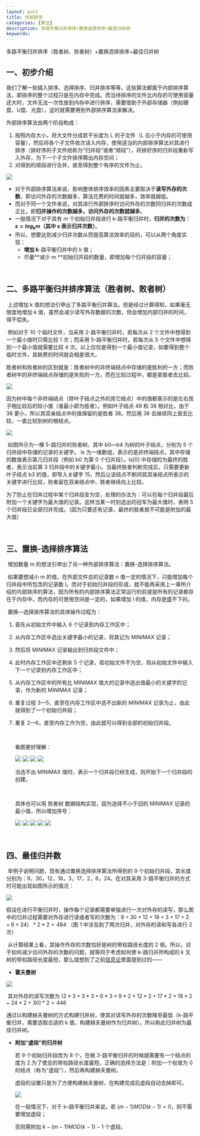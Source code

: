```yaml
---
layout: post
title: 外部排序
categories: [算法]
description: 多路平衡归并排序+置换选择排序+最佳归并树
keywords: 
---
```


多路平衡归并排序（胜者树、败者树）+置换选择排序+最佳归并树	

## 一、初步介绍

我们了解一些插入排序、选择排序、归并排序等等，这些算法都属于内部排序算法，即排序的整个过程只是在内存中完成。而当待排序的文件比内存的可使用容量还大时，文件无法一次性放到内存中进行排序，需要借助于外部存储器（例如硬盘、U盘、光盘），这时就需要用到外部排序算法来解决。

外部排序算法由两个阶段构成：

1. 按照内存大小，将大文件分成若干长度为 L 的子文件（L 应小于内存的可使用容量），然后将各个子文件依次读入内存，使用适当的内部排序算法对其进行排序（排好序的子文件统称为“归并段”或者“顺段”），将排好序的归并段重新写入外存，为下一个子文件排序腾出内存空间；
2. 对得到的顺段进行合并，直至得到整个有序的文件为止。

<img src="/images/posts/External Sort/1.png"/>

* 对于外部排序算法来说，影响整体排序效率的因素主要取决于**读写外存的次数**，即访问外存的次数越多，算法花费的时间就越多，效率就越低。
* 而对于同一个文件来说，对其进行外部排序时访问外存的次数同归并的次数成正比，即**归并操作的次数越多，访问外存的次数就越多**。
* 一般情况下对于具有 m 个初始归并段进行 k-路平衡归并时，**归并的次数为：$s=log_k⁡m$（其中 s 表示归并次数）**。
* 所以，想要达到减少归并次数从而提高算法效率的目的，可以从两个角度实现：
  - **增加 k**-路平衡归并中的 k 值；
  - 尽量**减少 m **初始归并段的数量，即增加每个归并段的容量；

<br>

## 二、多路平衡归并排序算法（胜者树、败者树）

​	上述增加 k 值的想法引申出了多路平衡归并算法。但是经过计算得知，如果毫无限度地增加 k 值，虽然会减少读写外存数据的次数，但会增加内部归并的时间，得不偿失。

​	例如对于 10 个临时文件，当采用 2-路平衡归并时，若每次从 2 个文件中想得到一个最小值时只需比较 1 次；而采用 5-路平衡归并时，若每次从 5 个文件中想得到一个最小值就需要比较 4 次。以上仅仅是得到一个最小值记录，如要得到整个临时文件，其耗费的时间就会相差很大。

​	胜者树和败者树的区别就是：胜者树中的非终端结点中存储的是胜利的一方；而败者树中的非终端结点存储的是失败的一方。而在比较过程中，都是拿胜者去比较。

<img src="/images/posts/External Sort/2.png"/>

​	因为树中每个非终端结点（除叶子结点之外的其它结点）中的值都表示的是左右孩子相比较后的较小值（谁最小即为胜者）。例如叶子结点 49 和 38 相对比，由于 38 更小，所以其双亲结点中的值保留的是胜者 38。然后用 38 去继续同上层去比较，一直比较到树的根结点。

<img src="/images/posts/External Sort/3.png"/>

​	如图所示为一棵 5-路归并的败者树，其中 b0—b4 为树的叶子结点，分别为 5 个归并段中存储的记录的关键字。 ls 为一维数组，表示的是非终端结点，其中存储的数值表示第几归并段（例如 b0 为第 0 个归并段）。ls[0] 中存储的为最终的胜者，表示当前第 3 归并段中的关键字最小。当最终胜者判断完成后，只需要更新叶子结点 b3 的值，即导入关键字 15，然后让该结点不断同其双亲结点所表示的关键字进行比较，败者留在双亲结点中，胜者继续向上比较。

​	为了防止在归并过程中某个归并段变为空，处理的办法为：可以在每个归并段最后附加一个关键字为最大值的记录。这样当某一时刻选出的冠军为最大值时，表明 5 个归并段已全部归并完成。（因为只要还有记录，最终的胜者就不可能是附加的最大值）

<br>

## 三、置换-选择排序算法

​	增加数量 m 的想法引申出了另一种外部排序算法：置换-选择排序算法。

​	如果要想减小 m 的值，在外部文件总的记录数 n 值一定的情况下，只能增加每个归并段中所包含的记录数 l。而对于初始归并段的形成，就不能再采用上一章所介绍的内部排序的算法，因为所有的内部排序算法正常运行的前提是所有的记录都存在于内存中，而内存的可使用空间是一定的，如果增加 l 的值，内存是盛不下的。

​	置换—选择排序算法的具体操作过程为：

1. 首先从初始文件中输入 6 个记录到内存工作区中；

2. 从内存工作区中选出关键字最小的记录，将其记为 MINIMAX 记录；

3. 然后将 MINIMAX 记录输出到归并段文件中；

4. 此时内存工作区中还剩余 5 个记录，若初始文件不为空，则从初始文件中输入下一个记录到内存工作区中；

5. 从内存工作区中的所有比 MINIMAX 值大的记录中选出值最小的关键字的记录，作为新的 MINIMAX 记录；

6. 重复过程 3—5，直至在内存工作区中选不出新的 MINIMAX 记录为止，由此就得到了一个初始归并段；

7. 重复 2—6，直至内存工作为空，由此就可以得到全部的初始归并段。

   <br>

   看图更好理解：

   <img src="/images/posts/External Sort/4.png"/>

   <img src="/images/posts/External Sort/5.png"/>

   <img src="/images/posts/External Sort/6.png"/>

   <img src="/images/posts/External Sort/7.png"/>

   当选不出 MINIMAX 值时，表示一个归并段已经生成，则开始下一个归并段的创建。

   <br>

   具体也可以用 败者树 数据结构实现，因为选择不小于旧的 MINIMAX 记录的最小值，所以增加序号：

   <img src="/images/posts/External Sort/8.png"/>

   <img src="/images/posts/External Sort/9.png"/>

   <img src="/images/posts/External Sort/10.png"/>

   <img src="/images/posts/External Sort/11.png"/>

   <img src="/images/posts/External Sort/12.png"/>

<br>

## 四、最佳归并数

​	举例子说明问题，现有通过置换选择排序算法所得到的 9 个初始归并段，其长度分别为：9，30，12，18，3，17，2，6，24。在对其采用 3-路平衡归并的方式时可能出现如图所示的情况：

<img src="/images/posts/External Sort/13.png"/>

​	假设在进行平衡归并时，操作每个记录都需要单独进行一次对外存的读写，那么图中的归并过程需要对外存进行读或者写的次数为：$9+30+12+18+3+17+2+6+24）*2*2=484$ （图 1 中涉及到了两次归并，对外存的读和写各进行 2 次）

​	从计算结果上看，其操作外存的次数恰好是树的带权路径长度的 2 倍。所以，对于如何减少访问外存的次数的问题，就等同于考虑如何使 k-路归并所构成的 k 叉树的带权路径长度最短，那么就想到了之前[信息论](https://https://wywashley.github.io//2020/03/24/entropy/)里面提到过的——

* **霍夫曼树**

<img src="/images/posts/External Sort/14.png"/>

​	其对外存的读写次数为 $(2*3+3*3+6*3+9*2+12*2+17*2+18*2+24*2+30)*2=446$

​	通过以构建赫夫曼树的方式构建归并树，使其对读写外存的次数降至最低（k-路平衡归并，需要选取合适的 k 值，构建赫夫曼树作为归并树）。所以称此归并树为最佳归并树。

* **附加“虚段”的归并树**

  若 9 个初始归并段改为 8 个，在做 3-路平衡归并的时候就需要有一个结点的度为 2.为了使总的带权路径长度最短，正确的选择方法是：附加一个权值为 0 的结点（称为“虚段”），然后再构建赫夫曼树。

  虚段的设置只是为了方便构建赫夫曼树，在构建完成后虚段自动去掉即可。

  <img src="/images/posts/External Sort/15.png"/>

  在一般情况下，对于 k–路平衡归并来说，若 $(m-1)MOD(k-1)=0$，则不需要增加虚段；

  否则需附加 $k-(m-1)MOD(k-1)-1$ 个虚段。